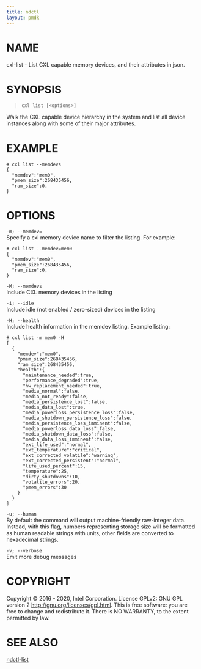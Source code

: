 ```yaml
---
title: ndctl
layout: pmdk
---
```


# NAME

cxl-list - List CXL capable memory devices, and their attributes in
json.

# SYNOPSIS

>     cxl list [<options>]

Walk the CXL capable device hierarchy in the system and list all device
instances along with some of their major attributes.

# EXAMPLE

    # cxl list --memdevs
    {
      "memdev":"mem0",
      "pmem_size":268435456,
      "ram_size":0,
    }

# OPTIONS

`-m; --memdev=`  
Specify a cxl memory device name to filter the listing. For example:

<!-- -->

    # cxl list --memdev=mem0
    {
      "memdev":"mem0",
      "pmem_size":268435456,
      "ram_size":0,
    }

`-M; --memdevs`  
Include CXL memory devices in the listing

`-i; --idle`  
Include idle (not enabled / zero-sized) devices in the listing

`-H; --health`  
Include health information in the memdev listing. Example listing:

<!-- -->

    # cxl list -m mem0 -H
    [
      {
        "memdev":"mem0",
        "pmem_size":268435456,
        "ram_size":268435456,
        "health":{
          "maintenance_needed":true,
          "performance_degraded":true,
          "hw_replacement_needed":true,
          "media_normal":false,
          "media_not_ready":false,
          "media_persistence_lost":false,
          "media_data_lost":true,
          "media_powerloss_persistence_loss":false,
          "media_shutdown_persistence_loss":false,
          "media_persistence_loss_imminent":false,
          "media_powerloss_data_loss":false,
          "media_shutdown_data_loss":false,
          "media_data_loss_imminent":false,
          "ext_life_used":"normal",
          "ext_temperature":"critical",
          "ext_corrected_volatile":"warning",
          "ext_corrected_persistent":"normal",
          "life_used_percent":15,
          "temperature":25,
          "dirty_shutdowns":10,
          "volatile_errors":20,
          "pmem_errors":30
        }
      }
    ]

`-u; --human`  
By default the command will output machine-friendly raw-integer data.
Instead, with this flag, numbers representing storage size will be
formatted as human readable strings with units, other fields are
converted to hexadecimal strings.

<!-- -->

`-v; --verbose`  
Emit more debug messages

# COPYRIGHT

Copyright © 2016 - 2020, Intel Corporation. License GPLv2: GNU GPL
version 2 <http://gnu.org/licenses/gpl.html>. This is free software: you
are free to change and redistribute it. There is NO WARRANTY, to the
extent permitted by law.

# SEE ALSO

[ndctl-list](ndctl-list.md)
